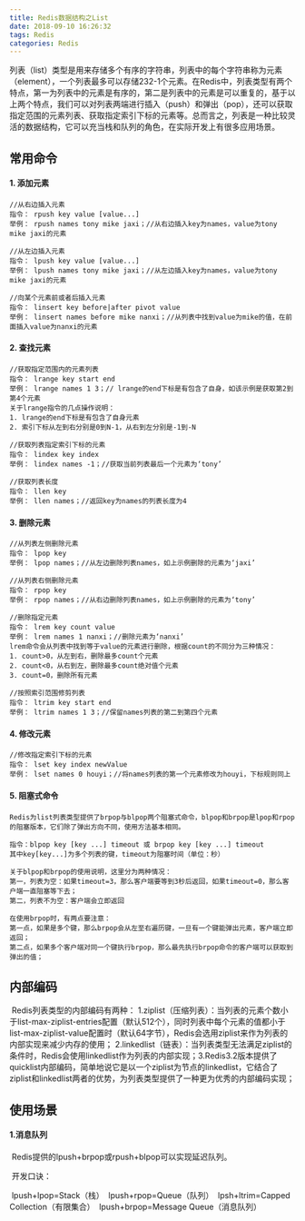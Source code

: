```yaml
---
title: Redis数据结构之List
date: 2018-09-10 16:26:32
tags: Redis
categories: Redis
---
```


​	列表（list）类型是用来存储多个有序的字符串，列表中的每个字符串称为元素（element），一个列表最多可以存储232-1个元素。在Redis中，列表类型有两个特点，第一为列表中的元素是有序的，第二是列表中的元素是可以重复的，基于以上两个特点，我们可以对列表两端进行插入（push）和弹出（pop），还可以获取指定范围的元素列表、获取指定索引下标的元素等。总而言之，列表是一种比较灵活的数据结构，它可以充当栈和队列的角色，在实际开发上有很多应用场景。

## 常用命令

#### 1. 添加元素

```
//从右边插入元素
指令： rpush key value [value...]
举例： rpush names tony mike jaxi；//从右边插入key为names，value为tony mike jaxi的元素

//从左边插入元素
指令： lpush key value [value...]
举例： lpush names tony mike jaxi；//从左边插入key为names，value为tony mike jaxi的元素

//向某个元素前或者后插入元素
指令： linsert key before|after pivot value
举例： linsert names before mike nanxi；//从列表中找到value为mike的值，在前面插入value为nanxi的元素
```

#### 2. 查找元素

```
//获取指定范围内的元素列表
指令： lrange key start end
举例： lrange names 1 3；// lrange的end下标是有包含了自身，如该示例是获取第2到第4个元素
关于lrange指令的几点操作说明：
1. lrange的end下标是有包含了自身元素
2. 索引下标从左到右分别是0到N-1，从右到左分别是-1到-N

//获取列表指定索引下标的元素
指令： lindex key index
举例： lindex names -1；//获取当前列表最后一个元素为‘tony’

//获取列表长度
指令： llen key
举例： llen names；//返回key为names的列表长度为4
```
#### 3. 删除元素

```
//从列表左侧删除元素
指令： lpop key
举例： lpop names；//从左边删除列表names，如上示例删除的元素为‘jaxi’

//从列表右侧删除元素
指令： rpop key
举例： rpop names；//从右边删除列表names，如上示例删除的元素为‘tony’

//删除指定元素
指令： lrem key count value
举例： lrem names 1 nanxi；//删除元素为‘nanxi’
lrem命令会从列表中找到等于value的元素进行删除，根据count的不同分为三种情况：
1. count>0，从左到右，删除最多count个元素
2. count<0，从右到左，删除最多count绝对值个元素
3. count=0，删除所有元素

//按照索引范围修剪列表
指令： ltrim key start end
举例： ltrim names 1 3；//保留names列表的第二到第四个元素
```
#### 4. 修改元素

```
//修改指定索引下标的元素
指令： lset key index newValue
举例： lset names 0 houyi；//将names列表的第一个元素修改为houyi，下标规则同上
```
#### 5. 阻塞式命令

```
Redis为list列表类型提供了brpop与blpop两个阻塞式命令，blpop和brpop是lpop和rpop的阻塞版本，它们除了弹出方向不同，使用方法基本相同。

指令：blpop key [key ...] timeout 或 brpop key [key ...] timeout
其中key[key...]为多个列表的键，timeout为阻塞时间（单位：秒）

关于blpop和brpop的使用说明，这里分为两种情况：
第一，列表为空：如果timeout=3，那么客户端要等到3秒后返回，如果timeout=0，那么客户端一直阻塞等下去；
第二，列表不为空：客户端会立即返回

在使用brpop时，有两点要注意：
第一点，如果是多个键，那么brpop会从左至右遍历键，一旦有一个键能弹出元素，客户端立即返回；
第二点，如果多个客户端对同一个键执行brpop，那么最先执行brpop命令的客户端可以获取到弹出的值；
```
## 内部编码

​	Redis列表类型的内部编码有两种：
​	1.ziplist（压缩列表）：当列表的元素个数小于list-max-ziplist-entries配置（默认512个），同时列表中每个元素的值都小于list-max-ziplist-value配置时（默认64字节），Redis会选用ziplist来作为列表的内部实现来减少内存的使用；
	2.linkedlist（链表）：当列表类型无法满足ziplist的条件时，Redis会使用linkedlist作为列表的内部实现；
​	3.Redis3.2版本提供了quicklist内部编码，简单地说它是以一个ziplist为节点的linkedlist，它结合了ziplist和linkedlist两者的优势，为列表类型提供了一种更为优秀的内部编码实现；
## 使用场景

#### 1.消息队列

​	Redis提供的lpush+brpop或rpush+blpop可以实现延迟队列。

​	开发口诀：

​	lpush+lpop=Stack（栈）
​	lpush+rpop=Queue（队列）
​	lpsh+ltrim=Capped Collection（有限集合）
​	lpush+brpop=Message Queue（消息队列）



